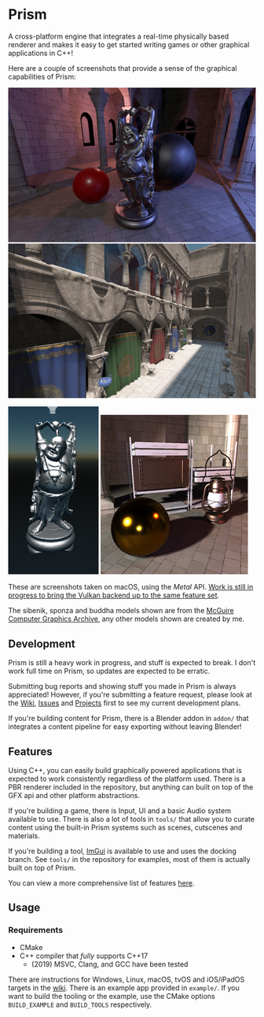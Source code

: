 # Prism
A cross-platform engine that integrates a real-time physically based renderer and makes it easy to get started writing games or other graphical applications in C++!

Here are a couple of screenshots that provide a sense of the graphical capabilities of Prism:

![pcss](https://github.com/redstrate/prism/blob/master/misc/pcss.png?raw=true)
![sponza](https://github.com/redstrate/prism/blob/master/misc/sponza.png?raw=true)

![buddha](https://github.com/redstrate/prism/blob/master/misc/buddha.png?raw=true)
![custom models](https://github.com/redstrate/prism/blob/master/misc/custom%20models.png?raw=true)

These are screenshots taken on macOS, using the _Metal_ API. [Work is still in progress to bring the Vulkan backend up to the same feature set](https://github.com/redstrate/prism/projects/1).

The sibenik, sponza and buddha models shown are from the [McGuire Computer Graphics Archive](https://casual-effects.com/data/), any other models shown are created by me.

## Development
Prism is still a heavy work in progress, and stuff is expected to break. I don't work full time on Prism, so updates are expected to be erratic.

Submitting bug reports and showing stuff you made in Prism is always appreciated! However, if you're submitting a feature request, please look at the [Wiki](https://github.com/redstrate/prism/wiki), [Issues](https://github.com/redstrate/prism/issues) and [Projects](https://github.com/redstrate/prism/projects) first to see my current development plans.

If you're building content for Prism, there is a Blender addon in `addon/` that integrates a content pipeline for easy exporting without leaving Blender!

## Features
Using C++, you can easily build graphically powered applications that is expected to work consistently regardless of the platform used. There is a PBR renderer included in the repository, but anything can built on top of the GFX api and other platform abstractions.

If you're building a game, there is Input, UI and a basic Audio system available to use. There is also a lot of tools in `tools/` that allow you to curate content using the built-in Prism systems such as scenes, cutscenes and materials.

If you're building a tool, [ImGui](https://github.com/ocornut/imgui) is available to use and uses the docking branch. See `tools/` in the repository for examples, most of them is actually built on top of Prism.

You can view a more comprehensive list of features [here](https://github.com/redstrate/prism/wiki/List-of-Features).

## Usage
### Requirements
* CMake
* C++ compiler that _fully_ supports C++17
	* (2019) MSVC, Clang, and GCC have been tested

There are instructions for Windows, Linux, macOS, tvOS and iOS/iPadOS targets in the [wiki](https://github.com/redstrate/prism/wiki). There is an example app provided in `example/`. If you want to build the tooling or the example, use the CMake options `BUILD_EXAMPLE` and `BUILD_TOOLS` respectively.
